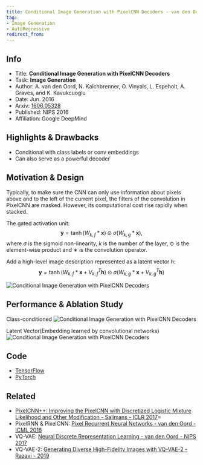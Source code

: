 ```yaml
---
title: Conditional Image Generation with PixelCNN Decoders - van den Oord - NIPS 2016 - TensorFlow & PyTorch Code
tag:
- Image Generation
- AutoRegressive
redirect_from:
---
```




## Info
- Title: **Conditional Image Generation with PixelCNN Decoders**
- Task: **Image Generation**
- Author: A. van den Oord, N. Kalchbrenner, O. Vinyals, L. Espeholt, A. Graves, and K. Kavukcuoglu
- Date:  Jun. 2016
- Arxiv: [1606.05328](https://arxiv.org/abs/1606.05328)
- Published: NIPS 2016 
- Affiliation: Google DeepMind

## Highlights & Drawbacks
- Conditional with class labels or conv embeddings
- Can also serve as a powerful decoder


## Motivation & Design
Typically, to make sure the CNN can only use information about pixels above and to the left of the current pixel, the filters of the convolution in PixelCNN are masked. However, its computational cost rise rapidly when stacked.

The gated activation unit:
$$
\mathbf{y}=\tanh \left(W_{k, f} * \mathbf{x}\right) \odot \sigma\left(W_{k, g} * \mathbf{x}\right),
$$
where $σ$ is the sigmoid non-linearity, $k$ is the number of the layer, $⊙$ is the element-wise product and $∗$ is the convolution operator.

Add a high-level image description represented as a latent vector $h$:
$$
\mathbf{y}=\tanh \left(W_{k, f} * \mathbf{x}+V_{k, f}^{T} \mathbf{h}\right) \odot \sigma\left(W_{k, g} * \mathbf{x}+V_{k, g}^{T} \mathbf{h}\right)
$$

![Conditional Image Generation with PixelCNN Decoders](https://i.imgur.com/DTseuKt.png)

## Performance & Ablation Study

Class-conditioned
![Conditional Image Generation with PixelCNN Decoders](https://i.imgur.com/iHGfefW.png)

Latent Vector(Embedding learned by convolutional networks)
![Conditional Image Generation with PixelCNN Decoders](https://i.imgur.com/aLq0uMz.png)


## Code
- [TensorFlow](https://github.com/anantzoid/Conditional-PixelCNN-decoder)
- [PyTorch](https://github.com/j-min/PixelCNN)

<script async src="https://pagead2.googlesyndication.com/pagead/js/adsbygoogle.js"></script>
<ins class="adsbygoogle"
     style="display:block; text-align:center;"
     data-ad-layout="in-article"
     data-ad-format="fluid"
     data-ad-client="ca-pub-4466575858054752"
     data-ad-slot="8787986126"></ins>
<script>
     (adsbygoogle = window.adsbygoogle || []).push({});
</script>


## Related
- [PixelCNN++: Improving the PixelCNN with Discretized Logistic Mixture Likelihood and Other Modification - Salimans - ICLR 2017](https://arxivnote.ddlee.cn/PixelCNN++-Improving-the-PixelCNN-with-Discretized-Logistic-Mixture-Likelihood-and-Other-Modification.html)=
- PixelRNN & PixelCNN: [Pixel Recurrent Neural Networks - van den Oord - ICML 2016](https://arxivnote.ddlee.cn/Pixel-Recurrent-Neural-Networks.html)
- VQ-VAE: [Neural Discrete Representation Learning - van den Oord - NIPS 2017](https://arxivnote.ddlee.cn/Neural-Discrete-Representation-Learning.html)
- VQ-VAE-2: [ Generating Diverse High-Fidelity Images with VQ-VAE-2 - Razavi - 2019](https://arxivnote.ddlee.cn/Generating-Diverse-High-Fidelity-Images-with-VQ-VAE-2.html)